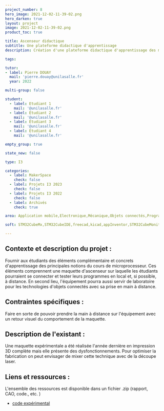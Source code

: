 ```yaml
---
project_number: 8
hero_image: 2021-12-02-11-39-02.png
hero_darken: true
layout: project
image: 2021-12-02-11-39-02.png
product_toc: true

title: Ascenseur didactique
subtitle: Une plateforme didactique d'apprentissage
description: Création d'une plateforme didactique d'apprentissage des microprocesseurs

tags: 

tutor:
- label: Pierre DOUAY
  mail: 'pierre.douay@unilasalle.fr'
  year: 2022

multi-group: false

student:
  - label: Etudiant 1
    mail: '@unilasalle.fr'
  - label: Etudiant 2
    mail: '@unilasalle.fr'
  - label: Etudiant 3
    mail: '@unilasalle.fr'
  - label: Etudiant 4
    mail: '@unilasalle.fr'

empty_group: true

state_new: false

type: I3

categories:
  - label: MakerSpace
    check: false
  - label: Projets I3 2023
    check: false
  - label: Projets I3 2022
    check: false
  - label: Archivés
    check: true

area: Application mobile,Electronique,Mécanique,Objets connectés,Programmation,

soft: STM32CubeMx,STM32CubeIDE,freecad,kicad,appInventor,STM32CubeMonitor

---
```

## Contexte et description du projet  :

Fournir aux étudiants des éléments complémentaire et concrets d'apprentissage des principales notions du cours de microprocesseur. Ces éléments comprennent une maquette d'ascenseur sur laquelle les étudiants pourraient se connecter et tester leurs programmes en local et, si possible, à distance. En second lieu, l'équipement pourra aussi servir de laboratoire pour les technologies d'objets connectés avec sa prise en main à distance.

## Contraintes spécifiques :

Faire en sorte de pouvoir prendre la main à distance sur l'équipement avec un retour visuel du comportement de la maquette.

## Description de l'existant :

Une maquette expérimentale a été réalisée l'année dernière en impression 3D complète mais elle présente des dysfonctionnements. Pour optimiser la fabrication on peut envisager de mixer cette technique avec de la découpe laser. 

## Liens et ressources :

L'ensemble des ressources est disponible dans un fichier .zip  (rapport, CAO, code., etc. )  
- [code expérimental](https://gitlab.com/projet-i3)

